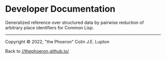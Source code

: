 # Developer Documentation

Generalized reference over structured data by pairwise reduction of arbitrary
place identifiers for Common Lisp.

---

Copyright &copy; 2022, "the Phoeron" Colin J.E. Lupton

Back to [//thephoeron.github.io/](https://thephoeron.github.io/)

